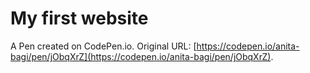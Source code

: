 # My first website

A Pen created on CodePen.io. Original URL: [https://codepen.io/anita-bagi/pen/jObqXrZ](https://codepen.io/anita-bagi/pen/jObqXrZ).


